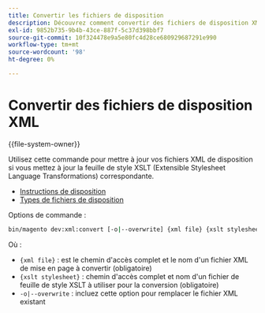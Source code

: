 ```yaml
---
title: Convertir les fichiers de disposition
description: Découvrez comment convertir des fichiers de disposition XML à l’aide d’outils de ligne de commande Adobe Commerce. Découvrez les mises à jour des feuilles de style XSLT et les processus de conversion de fichiers.
exl-id: 9852b735-9b4b-43ce-887f-5c37d398bbf7
source-git-commit: 10f324478e9a5e80fc4d28ce680929687291e990
workflow-type: tm+mt
source-wordcount: '98'
ht-degree: 0%

---
```


# Convertir des fichiers de disposition XML

{{file-system-owner}}

Utilisez cette commande pour mettre à jour vos fichiers XML de disposition si vous mettez à jour la feuille de style XSLT (Extensible Stylesheet Language Transformations) correspondante.

- [Instructions de disposition](https://developer.adobe.com/commerce/frontend-core/guide/layouts/xml-instructions/)
- [Types de fichiers de disposition](https://developer.adobe.com/commerce/frontend-core/guide/layouts/types/)

Options de commande :

```bash
bin/magento dev:xml:convert [-o|--overwrite] {xml file} {xslt stylesheet}
```

Où :

- `{xml file}` : est le chemin d&#39;accès complet et le nom d&#39;un fichier XML de mise en page à convertir (obligatoire)
- `{xslt stylesheet}` : chemin d&#39;accès complet et nom d&#39;un fichier de feuille de style XSLT à utiliser pour la conversion (obligatoire)
- `-o|--overwrite` : incluez cette option pour remplacer le fichier XML existant
